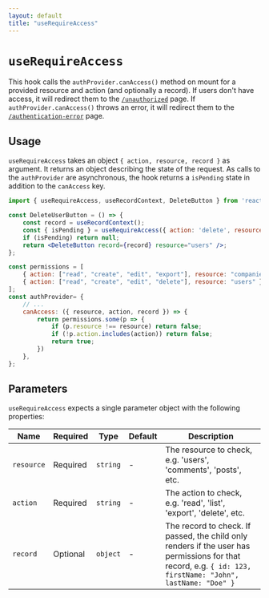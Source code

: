 ```yaml
---
layout: default
title: "useRequireAccess"
---
```


# `useRequireAccess`

This hook calls the `authProvider.canAccess()` method on mount for a provided resource and action (and optionally a record). If users don't have access, it will redirect them to the [`/unauthorized`](./Admin.md#unauthorized) page. If `authProvider.canAccess()` throws an error, it will redirect them to the [`/authentication-error`](./Admin.md#authenticationerror) page.

## Usage

`useRequireAccess` takes an object `{ action, resource, record }` as argument. It returns an object describing the state of the request. As calls to the `authProvider` are asynchronous, the hook returns a `isPending` state in addition to the `canAccess` key.

```jsx
import { useRequireAccess, useRecordContext, DeleteButton } from 'react-admin';

const DeleteUserButton = () => {
    const record = useRecordContext();
    const { isPending } = useRequireAccess({ action: 'delete', resource: 'users', record });
    if (isPending) return null;
    return <DeleteButton record={record} resource="users" />;
};
```

```jsx
const permissions = [
    { action: ["read", "create", "edit", "export"], resource: "companies" },
    { action: ["read", "create", "edit", "delete"], resource: "users" },
];
const authProvider= {
    // ...
    canAccess: ({ resource, action, record }) => {
        return permissions.some(p => {
            if (p.resource !== resource) return false;
            if (!p.action.includes(action)) return false;
            return true;
        })
    },
};
```

## Parameters

`useRequireAccess` expects a single parameter object with the following properties:

| Name | Required | Type | Default | Description |
| --- | --- | --- | --- | --- |
| `resource` | Required | `string` | - | The resource to check, e.g. 'users', 'comments', 'posts', etc. |
| `action` | Required | `string` | - | The action to check, e.g. 'read', 'list', 'export', 'delete', etc. |
| `record` | Optional | `object` | - | The record to check. If passed, the child only renders if the user has permissions for that record, e.g. `{ id: 123, firstName: "John", lastName: "Doe" }` |


